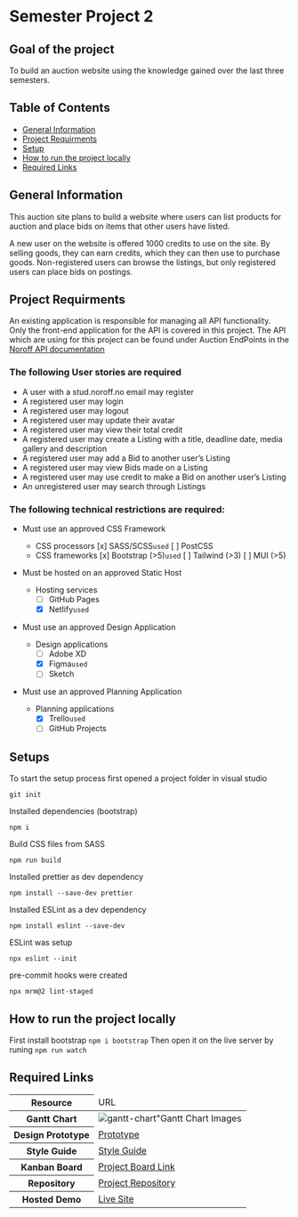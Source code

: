 # Semester Project 2

## Goal of the project

To build an auction website using the knowledge gained over the last three semesters.

## Table of Contents

- [General Information](#general-information)
- [Project Requirments](#project-requirments)
- [Setup](#setup)
- [How to run the project locally](#how-to-run-the-project-locally)
- [Required Links](#required-Links)

## General Information

This auction site plans to build a website where users can list products for auction and place bids on items that other users have listed.

A new user on the website is offered 1000 credits to use on the site. By selling goods, they can earn credits, which they can then use to purchase goods. Non-registered users can browse the listings, but only registered users can place bids on postings.

## Project Requirments

An existing application is responsible for managing all API functionality. Only the front-end application for the API is covered in this project.
The API which are using for this project can be found under Auction EndPoints in the [Noroff API documentation](https://content.noroff.dev/semester-project-2/brief.html#requirements)

### The following User stories are required

- A user with a stud.noroff.no email may register
- A registered user may login
- A registered user may logout
- A registered user may update their avatar
- A registered user may view their total credit
- A registered user may create a Listing with a title, deadline date, media gallery and description
- A registered user may add a Bid to another user’s Listing
- A registered user may view Bids made on a Listing
- A registered user may use credit to make a Bid on another user’s Listing
- An unregistered user may search through Listings

### The following technical restrictions are required:

- Must use an approved CSS Framework

  - CSS processors
    [x] SASS/SCSS`used`
    [ ] PostCSS
  - CSS frameworks
    [x] Bootstrap (>5)`used`
    [ ] Tailwind (>3)
    [ ] MUI (>5)

- Must be hosted on an approved Static Host

  - Hosting services
    - [ ] GitHub Pages
    - [x] Netlify`used`

- Must use an approved Design Application

  - Design applications
    - [ ] Adobe XD
    - [x] Figma`used`
    - [ ] Sketch

- Must use an approved Planning Application
  - Planning applications
    - [x] Trello`used`
    - [ ] GitHub Projects

## Setups

To start the setup process first opened a project folder in visual studio

`git init`

Installed dependencies (bootstrap)

`npm i`

Build CSS files from SASS

`npm run build`

Installed prettier as dev dependency

`npm install --save-dev prettier`

Installed ESLint as a dev dependency

`npm install eslint --save-dev `

ESLint was setup

`npx eslint --init`

pre-commit hooks were created

`npx mrm@2 lint-staged`

## How to run the project locally

First install bootstrap `npm i bootstrap`
Then open it on the live server by runing `npm run watch`

## Required Links

<table>
  <thead>
    <tr>
      <th>Resource</th>
      <td>URL</td>
    </tr>
  </thead>
  <tbody>
    <tr>
      <th>Gantt Chart</th>
      <td><img src="https://i.ibb.co/cb75Z3Z/gantt-chart.png" alt="gantt-chart">"Gantt Chart Images</a></td>
    </tr>
    <tr>
      <th>Design Prototype</th>
      <td><a href="https://www.figma.com/file/clsxOgVTxVSzJMufZRL0Y1/project-exam-3?t=P5HQwAW1LzIpiqZD-1">Prototype</a> </td>
    </tr>
    <tr>
      <th>Style Guide</th>
      <td><a href="https://www.figma.com/file/r3m4XlfoPzC2i1xzLa98KG/style-tiles?node-id=0%3A1&t=P5HQwAW1LzIpiqZD-1">Style Guide</a></td>
    </tr>
    <tr>
      <th>Kanban Board</th>
      <td><a href="https://trello.com/invite/b/PeUzpPbS/ATTIafa5d4a05de9e10cce4d92bde2b32b76206A3818/kanban-template">Project Board Link</a></td>
    </tr>
    <tr>
      <th>Repository</th>
      <td><a href="https://github.com/sabaFitwi/Project_Exam3.git">Project Repository</a></td>
    </tr>
    <tr>
      <th>Hosted Demo</th>
      <td><a href="https://lovely-lebkuchen-1efdca.netlify.app/">Live Site</a></td>
    </tr>
  </tbody>
</table>
